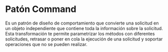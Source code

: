 # Patón Command

Es un patrón de diseño de comportamiento que 
convierte una solicitud en un objeto independiente 
que contiene toda la información sobre la solicitud. 
Esta transformación te permite parametrizar los 
métodos con diferentes solicitudes, retrasar o 
poner en cola la ejecución de una solicitud y 
soportar operaciones que no se pueden realizar.

